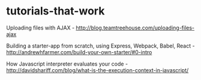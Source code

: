 # tutorials-that-work

Uploading files with AJAX - http://blog.teamtreehouse.com/uploading-files-ajax

Building a starter-app from scratch, using Express, Webpack, Babel, React - http://andrewhfarmer.com/build-your-own-starter/#0-intro

How Javascript interpreter evaluates your code - http://davidshariff.com/blog/what-is-the-execution-context-in-javascript/
